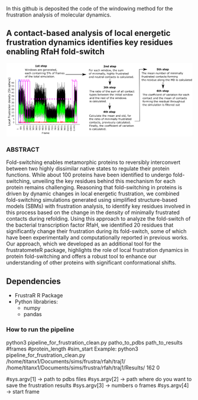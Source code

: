 In this github is deposited the code of the windowing method for the frustration analysis of molecular dynamics.

## A contact-based analysis of local energetic frustration dynamics identifies key residues enabling RfaH fold-switch 

![Workflow of the method](Figures/diagram.png)

### ABSTRACT
Fold-switching enables metamorphic proteins to reversibly interconvert between two highly dissimilar native states to regulate their protein functions. While about 100 proteins have been identified to undergo fold-switching, unveiling the key residues behind this mechanism for each protein remains challenging. Reasoning that fold-switching in proteins is driven by dynamic changes in local energetic frustration, we combined fold-switching simulations generated using simplified structure-based models (SBMs) with frustration analysis, to identify key residues involved in this process based on the change in the density of minimally frustrated contacts during refolding. Using this approach to analyze the fold-switch of the bacterial transcription factor RfaH, we identified 20 residues that significantly change their frustration during its fold-switch, some of which have been experimentally and computationally reported in previous works. Our approach, which we developed as an additional tool for the frustratometeR package, highlights the role of local frustration dynamics in protein fold-switching and offers a robust tool to enhance our understanding of other proteins with significant conformational shifts.

## Dependencies
- FrustraR R Package
- Python librabries:
    - numpy
    - pandas

### How to run the pipeline
python3 pipeline_for_frustration_clean.py patho_to_pdbs path_to_results #frames #protein_length #sim_start
Example: python3 pipeline_for_frustration_clean.py /home/titanx1/Documents/sims/frustra/rfah/traj1/ /home/titanx1/Documents/sims/frustra/rfah/traj1/Results/ 162 0

#sys.argv[1] -> path to pdbs files
#sys.argv[2] -> path where do you want to save the frustration results
#sys.argv[3] -> numbers o frames
#sys.argv[4] -> start frame
